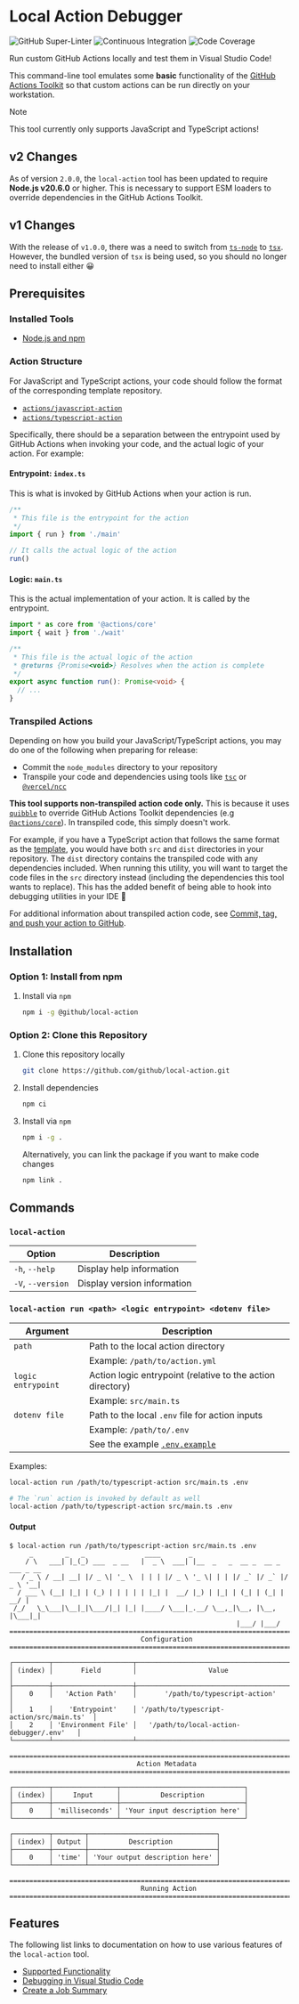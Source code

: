 # Local Action Debugger

![GitHub Super-Linter](https://github.com/github/local-action/actions/workflows/linter.yml/badge.svg)
![Continuous Integration](https://github.com/github/local-action/actions/workflows/continuous-integration.yml/badge.svg)
![Code Coverage](badges/coverage.svg)

Run custom GitHub Actions locally and test them in Visual Studio Code!

This command-line tool emulates some **basic** functionality of the
[GitHub Actions Toolkit](https://github.com/actions/toolkit) so that custom
actions can be run directly on your workstation.

> [!NOTE]
>
> This tool currently only supports JavaScript and TypeScript actions!

## v2 Changes

As of version `2.0.0`, the `local-action` tool has been updated to require
**Node.js v20.6.0** or higher. This is necessary to support ESM loaders to
override dependencies in the GitHub Actions Toolkit.

## v1 Changes

With the release of `v1.0.0`, there was a need to switch from
[`ts-node`](https://www.npmjs.com/package/ts-node) to
[`tsx`](https://www.npmjs.com/package/tsx). However, the bundled version of
`tsx` is being used, so you should no longer need to install either :grinning:

## Prerequisites

### Installed Tools

- [Node.js and npm](https://nodejs.org/en)

### Action Structure

For JavaScript and TypeScript actions, your code should follow the format of the
corresponding template repository.

- [`actions/javascript-action`](https://github.com/actions/javascript-action)
- [`actions/typescript-action`](https://github.com/actions/typescript-action)

Specifically, there should be a separation between the entrypoint used by GitHub
Actions when invoking your code, and the actual logic of your action. For
example:

#### Entrypoint: **`index.ts`**

This is what is invoked by GitHub Actions when your action is run.

```typescript
/**
 * This file is the entrypoint for the action
 */
import { run } from './main'

// It calls the actual logic of the action
run()
```

#### Logic: **`main.ts`**

This is the actual implementation of your action. It is called by the
entrypoint.

```typescript
import * as core from '@actions/core'
import { wait } from './wait'

/**
 * This file is the actual logic of the action
 * @returns {Promise<void>} Resolves when the action is complete
 */
export async function run(): Promise<void> {
  // ...
}
```

### Transpiled Actions

Depending on how you build your JavaScript/TypeScript actions, you may do one of
the following when preparing for release:

- Commit the `node_modules` directory to your repository
- Transpile your code and dependencies using tools like
  [`tsc`](https://www.typescriptlang.org/docs/handbook/compiler-options.html) or
  [`@vercel/ncc`](https://www.npmjs.com/package/@vercel/ncc)

**This tool supports non-transpiled action code only.** This is because it uses
[`quibble`](https://github.com/testdouble/quibble) to override GitHub Actions
Toolkit dependencies (e.g
[`@actions/core`](https://www.npmjs.com/package/@actions/core)). In transpiled
code, this simply doesn't work.

For example, if you have a TypeScript action that follows the same format as the
[template](https://github.com/actions/typescript-action), you would have both
`src` and `dist` directories in your repository. The `dist` directory contains
the transpiled code with any dependencies included. When running this utility,
you will want to target the code files in the `src` directory instead (including
the dependencies this tool wants to replace). This has the added benefit of
being able to hook into debugging utilities in your IDE :tada:

For additional information about transpiled action code, see
[Commit, tag, and push your action to GitHub](https://docs.github.com/en/actions/creating-actions/creating-a-javascript-action#commit-tag-and-push-your-action-to-github).

## Installation

### Option 1: Install from npm

1. Install via `npm`

   ```bash
   npm i -g @github/local-action
   ```

### Option 2: Clone this Repository

1. Clone this repository locally

   ```bash
   git clone https://github.com/github/local-action.git
   ```

1. Install dependencies

   ```bash
   npm ci
   ```

1. Install via `npm`

   ```bash
   npm i -g .
   ```

   Alternatively, you can link the package if you want to make code changes

   ```bash
   npm link .
   ```

## Commands

### `local-action`

| Option            | Description                 |
| ----------------- | --------------------------- |
| `-h`, `--help`    | Display help information    |
| `-V`, `--version` | Display version information |

### `local-action run <path> <logic entrypoint> <dotenv file>`

| Argument           | Description                                                |
| ------------------ | ---------------------------------------------------------- |
| `path`             | Path to the local action directory                         |
|                    | Example: `/path/to/action.yml`                             |
| `logic entrypoint` | Action logic entrypoint (relative to the action directory) |
|                    | Example: `src/main.ts`                                     |
| `dotenv file`      | Path to the local `.env` file for action inputs            |
|                    | Example: `/path/to/.env`                                   |
|                    | See the example [`.env.example`](.env.example)             |

Examples:

```bash
local-action run /path/to/typescript-action src/main.ts .env

# The `run` action is invoked by default as well
local-action /path/to/typescript-action src/main.ts .env
```

#### Output

```console
$ local-action run /path/to/typescript-action src/main.ts .env
     _        _   _               ____       _
    / \   ___| |_(_) ___  _ __   |  _ \  ___| |__  _   _  __ _  __ _  ___ _ __
   / _ \ / __| __| |/ _ \| '_ \  | | | |/ _ \ '_ \| | | |/ _` |/ _` |/ _ \ '__|
  / ___ \ (__| |_| | (_) | | | | | |_| |  __/ |_) | |_| | (_| | (_| |  __/ |
 /_/   \_\___|\__|_|\___/|_| |_| |____/ \___|_.__/ \__,_|\__, |\__, |\___|_|
                                                         |___/ |___/
================================================================================
                                 Configuration
================================================================================

┌─────────┬────────────────────┬───────────────────────────────────────────┐
│ (index) │       Field        │                  Value                    │
├─────────┼────────────────────┼───────────────────────────────────────────┤
│    0    │   'Action Path'    │       '/path/to/typescript-action'        │
│    1    │    'Entrypoint'    │ '/path/to/typescript-action/src/main.ts'  │
│    2    │ 'Environment File' │   '/path/to/local-action-debugger/.env'   │
└─────────┴────────────────────┴───────────────────────────────────────────┘

================================================================================
                                Action Metadata
================================================================================

┌─────────┬────────────────┬───────────────────────────────┐
│ (index) │     Input      │          Description          │
├─────────┼────────────────┼───────────────────────────────┤
│    0    │ 'milliseconds' │ 'Your input description here' │
└─────────┴────────────────┴───────────────────────────────┘

┌─────────┬────────┬────────────────────────────────┐
│ (index) │ Output │          Description           │
├─────────┼────────┼────────────────────────────────┤
│    0    │ 'time' │ 'Your output description here' │
└─────────┴────────┴────────────────────────────────┘

================================================================================
                                 Running Action
================================================================================
```

## Features

The following list links to documentation on how to use various features of the
`local-action` tool.

- [Supported Functionality](./docs//supported-functionality.md)
- [Debugging in Visual Studio Code](./docs/debugging-in-vscode.md)
- [Create a Job Summary](./docs/create-a-job-summary.md)

